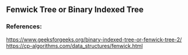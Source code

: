 ## Fenwick Tree or Binary Indexed Tree

### References:

https://www.geeksforgeeks.org/binary-indexed-tree-or-fenwick-tree-2/
https://cp-algorithms.com/data_structures/fenwick.html
